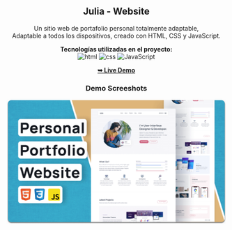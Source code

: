 <div align="center">

  <h2 align="center">Julia - Website</h2>

  Un sitio web de portafolio personal totalmente adaptable, <br /> Adaptable a todos los dispositivos, creado con HTML, CSS y JavaScript.
  
**Tecnologías utilizadas en el proyecto:**  
<img src="https://img.icons8.com/color/344/html-5--v1.png" alt="html" width="50"/>
<img src="https://img.icons8.com/color/344/css3.png" alt="css" width="50"/>
<img src="https://img.icons8.com/color/344/javascript--v1.png" alt="JavaScript" width="50"/>

  <a href="https://enzomenchise2525.github.io/portafolio_7/"><strong>➥ Live Demo</strong></a>

### Demo Screeshots

![Julia Desktop Demo](./readme-images/desktop.png "Desktop Demo")

</div>

<br />

